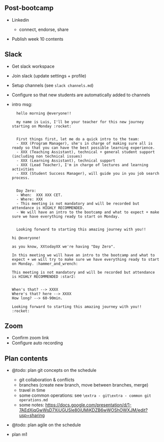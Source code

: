 


## Post-bootcamp

- Linkedin
  - connect, endorse, share

- Publish week 10 contents


## Slack
- Get slack workspace
- Join slack (update settings + profile)
- Setup channels (see `slack channels.md`)
- Configure so that new students are automatically added to channels

- intro msg:
    ``` 
      hello morning @everyone!!

      my name is Luis, I'll be your teacher for this new journey starting on Monday :rocket:
      
      
      First things first, let me do a quick intro to the team:
      - XXX (Program Manager), she's in charge of making sure all is ready so that you can have the best possible learning experience.
      - XXX (Teaching Assistant), technical + general student support (including non technical issues)
      - XXX (Learning Assistant), technical support
      - XXX (Lead Teacher), I'm in charge of lectures and learning activities
      - XXX (Student Success Manager), will guide you in you job search process.
      
      
      Day Zero:
      - When:  XXX XXX CET.
      - Where: XXX
      - This meeting is not mandatory and will be recorded but attendance is HIGHLY RECOMMENDED.
      - We will have an intro to the bootcamp and what to expect + make sure we have everything ready to start on Monday.
      
      
      Looking forward to starting this amazing journey with you!!
    ```


    ```
    hi @everyone!

    as you know, XXtodayXX we're having "Day Zero".

    In this meeting we will have an intro to the bootcamp and what to expect + we will try to make sure we have everything ready to start on Monday. :hammer_and_wrench: 

    This meeting is not mandatory and will be recorded but attendance is HIGHLY RECOMMENDED :star2: 


    When's that? --> XXXX
    Where's that? here --> XXXX
    How long? --> 60-90min.

    Looking forward to starting this amazing journey with you!! :rocket: 
    ```




## Zoom
- Confirm zoom link
- Configure auto recording


## Plan contents
- @todo: plan git concepts on the schedule
  - git collaboration & conflicts
  - branches (create new branch, move between branches, merge)
  - travel in time
  - some common operations: see `\extra - git\extra - common git operations.md` 
  - some notes: https://docs.google.com/presentation/d/1-7AEdXiqGwWsD7XiUGUSle80iUMiKDZB6wWOShOWXJM/edit?usp=sharing

- @todo: plan agile on the schedule

- plan m1

